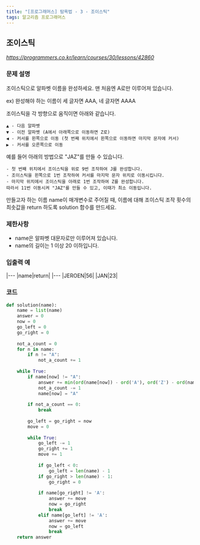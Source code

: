 ```yaml
---
title: "[프로그래머스] 탐욕법 - 3 - 조이스틱"
tags: 알고리즘 프로그래머스
---
```


## 조이스틱

*<https://programmers.co.kr/learn/courses/30/lessons/42860>*

### 문제 설명

조이스틱으로 알파벳 이름을 완성하세요. 맨 처음엔 A로만 이루어져 있습니다.

ex) 완성해야 하는 이름이 세 글자면 AAA, 네 글자면 AAAA

조이스틱을 각 방향으로 움직이면 아래와 같습니다.

```
▲ - 다음 알파벳
▼ - 이전 알파벳 (A에서 아래쪽으로 이동하면 Z로)
◀ - 커서를 왼쪽으로 이동 (첫 번째 위치에서 왼쪽으로 이동하면 마지막 문자에 커서)
▶ - 커서를 오른쪽으로 이동
```

예를 들어 아래의 방법으로 "JAZ"를 만들 수 있습니다.

```
- 첫 번째 위치에서 조이스틱을 위로 9번 조작하여 J를 완성합니다.
- 조이스틱을 왼쪽으로 1번 조작하여 커서를 마지막 문자 위치로 이동시킵니다.
- 마지막 위치에서 조이스틱을 아래로 1번 조작하여 Z를 완성합니다.
따라서 11번 이동시켜 "JAZ"를 만들 수 있고, 이때가 최소 이동입니다.
```

만들고자 하는 이름 name이 매개변수로 주어질 때, 이름에 대해 조이스틱 조작 횟수의 최솟값을 return 하도록 solution 함수를 만드세요.

### 제한사항

* name은 알파벳 대문자로만 이루어져 있습니다.
* name의 길이는 1 이상 20 이하입니다.

### 입출력 예

|---
|name|return|
|---
|JEROEN|56|
|JAN|23|

### 코드

``` python
def solution(name):
    name = list(name)
    answer = 0
    now = 0
    go_left = 0
    go_right = 0
    
    not_a_count = 0
    for n in name:
        if n != "A":
            not_a_count += 1
    
    while True:
        if name[now] != "A":
            answer += min(ord(name[now]) - ord('A'), ord('Z') - ord(name[now]) + 1)
            not_a_count -= 1
            name[now] = "A"
        
        if not_a_count == 0:
            break
            
        go_left = go_right = now
        move = 0
        
        while True:
            go_left -= 1
            go_right += 1
            move += 1
            
            if go_left < 0:
                go_left = len(name) - 1
            if go_right > len(name) - 1:
                go_right = 0
            
            if name[go_right] != 'A':
                answer += move
                now = go_right
                break
            elif name[go_left] != 'A':
                answer += move
                now = go_left
                break
    return answer
```